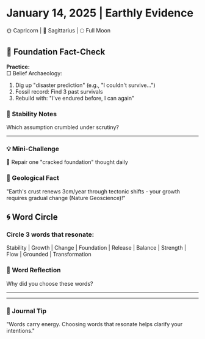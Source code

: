 # January 14, 2025 | Earthly Evidence  
🌞 Capricorn | 🌙 Sagittarius | 🌕 Full Moon  

## 🧱 Foundation Fact-Check  

**Practice:**  
□ Belief Archaeology:  
1. Dig up "disaster prediction" (e.g., "I couldn't survive...")  
2. Fossil record: Find 3 past survivals  
3. Rebuild with: "I've endured before, I can again"  

### 📝 Stability Notes  
Which assumption crumbled under scrutiny?  
_______________________

### 💡 Mini-Challenge  
🔨 Repair one "cracked foundation" thought daily  

### 💫 Geological Fact  
"Earth's crust renews 3cm/year through tectonic shifts - your growth requires gradual change (Nature Geoscience)!"  

## 🌀 Word Circle

### Circle 3 words that resonate:
Stability | Growth | Change | Foundation | Release | Balance | Strength | Flow | Grounded | Transformation

### 📝 Word Reflection
Why did you choose these words?
_______________________
_______________________

### 💫 Journal Tip
"Words carry energy. Choosing words that resonate helps clarify your intentions." 